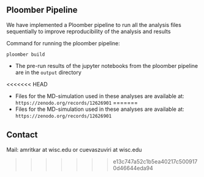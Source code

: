 ## Ploomber Pipeline
We have implemented a Ploomber pipeline to run all the analysis files sequentially to improve reproducibility of the analysis and results

Command for running the ploomber pipeline:

    ploomber build

- The pre-run results of the jupyter notebooks from the ploomber pipeline are in the `output` directory

<<<<<<< HEAD
- Files for the MD-simulation used in these analyses are available at: `https://zenodo.org/records/12626901`
=======
- Files for the MD-simulation used in these analyses are available at: `https://zenodo.org/records/12626901`

## Contact
Mail: amritkar at wisc.edu or cuevaszuviri at wisc.edu
>>>>>>> e13c747a52c1b5ea40217c5009170d46644eda94
